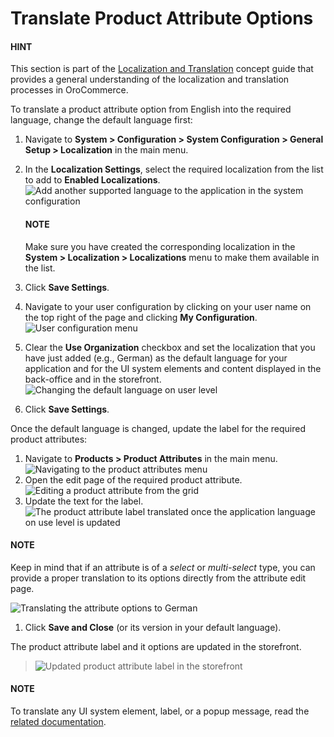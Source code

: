 <a id="localization-translations-labels"></a>

# Translate Product Attribute Options

#### HINT
This section is part of the [Localization and Translation](index.md#concept-guide-localization-translation) concept guide that provides a general understanding of the localization and translation processes in OroCommerce.

To translate a product attribute option from English into the required language, change the default language first:

1. Navigate to **System > Configuration > System Configuration > General Setup > Localization** in the main menu.
2. In the **Localization Settings**, select the required localization from the list to add to **Enabled Localizations**.
   ![Add another supported language to the application in the system configuration](user/img/system/localization/labels/add_supported_language.png)

   #### NOTE
   Make sure you have created the corresponding localization in the **System > Localization > Localizations** menu to make them available in the list.
3. Click **Save Settings**.
4. Navigate to your user configuration by clicking on your user name on the top right of the page and clicking **My Configuration**.
   ![User configuration menu](user/img/system/localization/labels/user_config_menu.png)
5. Clear the **Use Organization** checkbox and set the localization that you have just added (e.g., German) as the default language for your application and for the UI system elements and content displayed in the back-office and in the storefront.
   ![Changing the default language on user level](user/img/system/localization/labels/user_config_language_settings.png)
6. Click **Save Settings**.

Once the default language is changed, update the label for the required product attributes:

1. Navigate to **Products > Product Attributes** in the main menu.
   ![Navigating to the product attributes menu](user/img/system/localization/labels/product_att_menu.png)
2. Open the edit page of the required product attribute.
   ![Editing a product attribute from the grid](user/img/system/localization/labels/edit_product_att.png)
3. Update the text for the label.
   ![The product attribute label translated once the application language on use level is updated](user/img/system/localization/labels/translated_label.png)

#### NOTE
Keep in mind that if an attribute is of a *select* or *multi-select* type, you can provide a proper translation to its options directly from the attribute edit page.

![Translating the attribute options to German](user/img/system/localization/labels/translated_label_options.png)

1. Click **Save and Close** (or its version in your default language).

The product attribute label and it options are updated in the storefront.

> ![Updated product attribute label in the storefront](user/img/system/localization/labels/label_updated.png)

#### NOTE
To translate any UI system element, label, or a popup message, read the [related documentation](messages-translation.md#localization-translations-messages).

